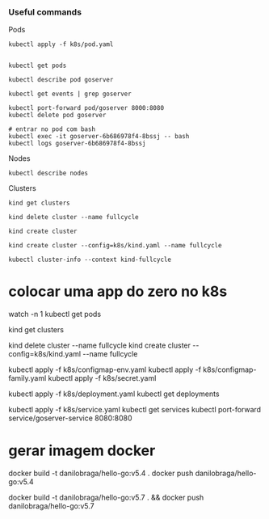 ### Useful commands

Pods

```
kubectl apply -f k8s/pod.yaml


kubectl get pods

kubectl describe pod goserver

kubectl get events | grep goserver

kubectl port-forward pod/goserver 8000:8080
kubectl delete pod goserver

# entrar no pod com bash
kubectl exec -it goserver-6b686978f4-8bssj -- bash
kubectl logs goserver-6b686978f4-8bssj
```

Nodes

```
kubectl describe nodes
```

Clusters

```
kind get clusters

kind delete cluster --name fullcycle

kind create cluster

kind create cluster --config=k8s/kind.yaml --name fullcycle

kubectl cluster-info --context kind-fullcycle
```

# colocar uma app do zero no k8s

watch -n 1 kubectl get pods

kind get clusters

kind delete cluster --name fullcycle
kind create cluster --config=k8s/kind.yaml --name fullcycle

kubectl apply -f k8s/configmap-env.yaml
kubectl apply -f k8s/configmap-family.yaml
kubectl apply -f k8s/secret.yaml

kubectl apply -f k8s/deployment.yaml
kubectl get deployments

kubectl apply -f k8s/service.yaml
kubectl get services
kubectl port-forward service/goserver-service 8080:8080

# gerar imagem docker

docker build -t danilobraga/hello-go:v5.4 .
docker push danilobraga/hello-go:v5.4

docker build -t danilobraga/hello-go:v5.7 . && docker push danilobraga/hello-go:v5.7
